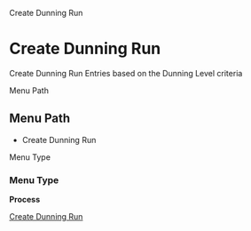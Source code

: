
Create Dunning Run
# Create Dunning Run


Create Dunning Run Entries based on the Dunning Level criteria

Menu Path
## Menu Path



- Create Dunning Run

Menu Type
### Menu Type

**Process**


[Create Dunning Run](../../process-c_dunningrun_create.md)